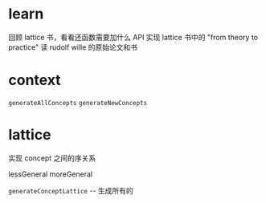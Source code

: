 # learn

回顾 lattice 书，看看还函数需要加什么 API
实现 lattice 书中的 "from theory to practice"
读 rudolf wille 的原始论文和书

# context

`generateAllConcepts`
`generateNewConcepts`

# lattice

实现 concept 之间的序关系

lessGeneral
moreGeneral

`generateConceptLattice` -- 生成所有的
